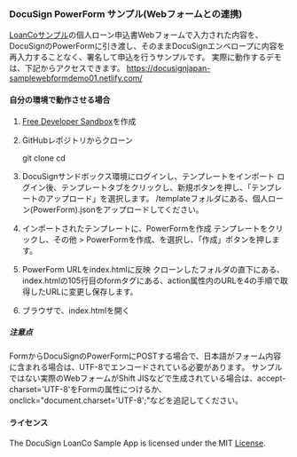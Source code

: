 
### DocuSign PowerForm サンプル(Webフォームとの連携)

[LoanCoサンプル](https://github.com/DocuSignJapan/sample-app-loanco-jp-nodejs)の個人ローン申込書Webフォームで入力された内容を、DocuSignのPowerFormに引き渡し、そのままDocuSignエンベロープに内容を再入力することなく、署名して申込を行うサンプルです。
実際に動作するデモは、下記からアクセスできます。
https://docusignjapan-samplewebformdemo01.netlify.com/

#### 自分の環境で動作させる場合

1. [Free Developer Sandbox](https://go.docusign.com/o/sandbox/)を作成

2. GitHubレポジトリからクローン

    git clone <repo url> 
    cd <repo directory>

3. DocuSignサンドボックス環境にログインし、テンプレートをインポート
    ログイン後、テンプレートタブをクリックし、新規ボタンを押し、「テンプレートのアップロード」を選択します。
    /templateフォルダにある、個人ローン(PowerForm).jsonをアップロードしてください。

4. インポートされたテンプレートに、PowerFormを作成
    テンプレートをクリックし、その他 > PowerFormを作成、を選択し、「作成」ボタンを押します。

5. PowerForm URLをindex.htmlに反映
    クローンしたフォルダの直下にある、index.htmlの105行目のformタグにある、action属性内のURLを4の手順で取得したURLに変更し保存します。

6. ブラウザで、index.htmlを開く


##### 注意点
FormからDocuSignのPowerFormにPOSTする場合で、日本語がフォーム内容に含まれる場合は、UTF-8でエンコードされている必要があります。
サンプルではない実際のWebフォームがShift JISなどで生成されている場合は、accept-charset='UTF-8'をFormの属性につけるか、onclick="document.charset='UTF-8';"などを追記してください。


#### ライセンス 

The DocuSign LoanCo Sample App is licensed under the MIT [License](LICENSE).


